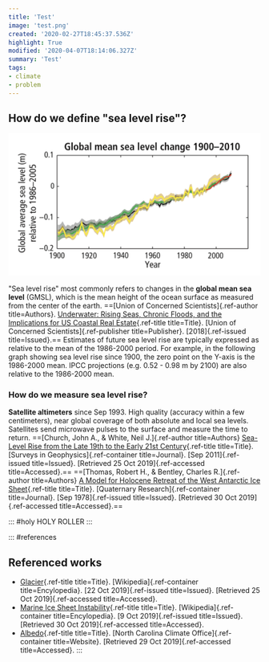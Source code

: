 ```yaml
---
title: 'Test'
image: 'test.png'
created: '2020-02-27T18:45:37.536Z'
highlight: True
modified: '2020-04-07T18:14:06.327Z'
summary: 'Test'
tags:
- climate
- problem
---
```


## How do we define "sea level rise"?

![Global mean sea level relative to the 1986--2005. ==[Climate Change 2014: Synthesis Report](https://www.ipcc.ch/report/ar5/syr/){.ref-title title=Title}. [Geneva, Switzerland: IPCC]{.ref-publisher title=Publisher}. [2015]{.ref-issued title=Issued}. [41]{.ref-locator title=Locator}.== ](../img/posts/GMSL-1900-2010.png "Graph showing rising global mean sea level from 1986-2005")

"Sea level rise" most commonly refers to changes in the **global mean sea level** (GMSL), which is the mean height of the ocean surface as measured from the center of the earth. ==[Union of Concerned Scientists]{.ref-author title=Authors}. [Underwater: Rising Seas, Chronic Floods, and the Implications for US Coastal Real Estate](https://www.ucsusa.org/global-warming/global-warming-impacts/sea-level-rise-chronic-floods-and-us-coastal-real-estate-implications){.ref-title title=Title}. [Union of Concerned Scientists]{.ref-publisher title=Publisher}. [2018]{.ref-issued title=Issued}.== Estimates of future sea level rise are typically expressed as relative to the mean of the 1986-2000 period. For example, in the following graph showing sea level rise since 1900, the zero point on the Y-axis is the 1986-2000 mean. IPCC projections (e.g. 0.52 - 0.98 m by 2100) are also relative to the 1986-2000 mean.

### How do we measure sea level rise?

**Satellite altimeters** since Sep 1993. High quality (accuracy within a few centimeters), near global coverage of both absolute and local sea levels. Satellites send microwave pulses to the surface and measure the time to return. ==[Church, John A., & White, Neil J.]{.ref-author title=Authors} [Sea-Level Rise from the Late 19th to the Early 21st Century](http://link.springer.com/10.1007/s10712-011-9119-1){.ref-title title=Title}. [Surveys in Geophysics]{.ref-container title=Journal}. [Sep 2011]{.ref-issued title=Issued}. [Retrieved 25 Oct 2019]{.ref-accessed title=Accessed}.== ==[Thomas, Robert H., & Bentley, Charles R.]{.ref-author title=Authors} [A Model for Holocene Retreat of the West Antarctic Ice Sheet](https://www.cambridge.org/core/product/identifier/S003358940002963X/type/journal_article){.ref-title title=Title}. [Quaternary Research]{.ref-container title=Journal}. [Sep 1978]{.ref-issued title=Issued}. [Retrieved 30 Oct 2019]{.ref-accessed title=Accessed}.==

::: #holy
HOLY ROLLER
:::

::: #references

## Referenced works
* [Glacier](https://en.wikipedia.org/w/index.php?title=Glacier&oldid=922420069){.ref-title title=Title}. [Wikipedia]{.ref-container title=Encylopedia}. [22 Oct 2019]{.ref-issued title=Issued}. [Retrieved 25 Oct 2019]{.ref-accessed title=Accessed}.
* [Marine Ice Sheet Instability](https://en.wikipedia.org/w/index.php?title=Marine_ice_sheet_instability&oldid=920345556){.ref-title title=Title}. [Wikipedia]{.ref-container title=Encylopedia}. [9 Oct 2019]{.ref-issued title=Issued}. [Retrieved 30 Oct 2019]{.ref-accessed title=Accessed}.
* [Albedo](https://climate.ncsu.edu/edu/Albedo){.ref-title title=Title}. [North Carolina Climate Office]{.ref-container title=Website}. [Retrieved 29 Oct 2019]{.ref-accessed title=Accessed}.
:::
